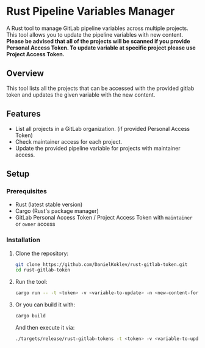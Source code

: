 
# Rust Pipeline Variables Manager

A Rust tool to manage GitLab pipeline variables across multiple projects. This tool allows you to update the pipeline variables with new content.
**Please be advised that all of the projects will be scanned if you provide Personal Access Token. To update variable at specific project please use Project Access Token.**
## Overview
This tool lists all the projects that can be accessed with the provided gitlab token and updates the given variable with the new content.
## Features

- List all projects in a GitLab organization. (if provided Personal Access Token)
- Check maintainer access for each project.
- Update the provided pipeline variable for projects with maintainer access.

## Setup

### Prerequisites

- Rust (latest stable version)
- Cargo (Rust's package manager)
- GitLab Personal Access Token / Project Access Token with `maintainer` or `owner` access

### Installation

1. Clone the repository:

   ```bash
   git clone https://github.com/DanielKoklev/rust-gitlab-token.git
   cd rust-gitlab-token
   ```

2. Run the tool:
    
   ```bash
   cargo run -- -t <token> -v <variable-to-update> -n <new-content-for-the-variable>
   ```
3. Or you can build it with:
    ```bash
    cargo build 
    ```
    And then execute it via:
    ```bash
    ./targets/release/rust-gitlab-tokens -t <token> -v <variable-to-update> -n <new-content-for-the-variable> 
    ```
